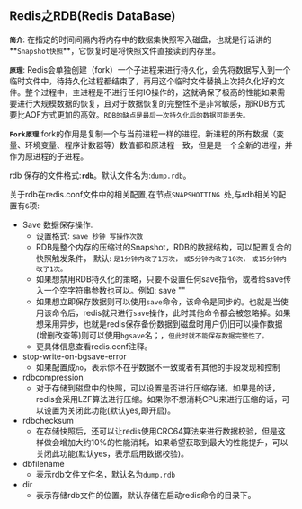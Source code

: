 ## Redis之RDB(Redis DataBase)

**`简介`**: 在指定的时间间隔内将内存中的数据集快照写入磁盘，也就是行话讲的**`Snapshot快照`**，它恢复时是将快照文件直接读到内存里。

**`原理`**: Redis会单独创建（fork）一个子进程来进行持久化，会先将数据写入到一个临时文件中，待持久化过程都结束了，再用这个临时文件替换上次持久化好的文件。整个过程中，主进程是不进行任何IO操作的，这就确保了极高的性能如果需要进行大规模数据的恢复，且对于数据恢复的完整性不是非常敏感，那RDB方式要比AOF方式更加的高效。`RDB的缺点是最后一次持久化后的数据可能丢失。`

**`Fork原理`**:fork的作用是复制一个与当前进程一样的进程。新进程的所有数据（变量、环境变量、程序计数器等）数值都和原进程一致，但是是一个全新的进程，并作为原进程的子进程。

rdb 保存的文件格式:**`rdb`**。默认文件名为:`dump.rdb`。

关于rdb在redis.conf文件中的相关配置,在节点`SNAPSHOTTING `处,与rdb相关的配置有`6`项:

- Save  数据保存操作.
  - 设置格式: `save 秒钟 写操作次数`
  - RDB是整个内存的压缩过的Snapshot，RDB的数据结构，可以配置复合的快照触发条件，
    默认:
    `是1分钟内改了1万次，`
    `或5分钟内改了10次，`
    `或15分钟内改了1次。`
  - 如果想禁用RDB持久化的策略，只要不设置任何save指令，或者给save传入一个空字符串参数也可以。例如: save ""
  - 如果想立即保存数据则可以使用`save`命令，该命令是同步的。也就是当使用该命令后，redis就只进行`save`操作，此时其他命令都会被忽略掉。如果想采用异步，也就是redis保存备份数据到磁盘时用户仍旧可以操作数据(增删改查等)则可以使用`bgsave`名；，`但此时就不能保存数据完整性了。`
  - 更具体信息查看redis.conf注释。
- stop-write-on-bgsave-error
  - 如果配置成`no`，表示你不在乎数据不一致或者有其他的手段发现和控制
- rdbcompression
  - 对于存储到磁盘中的快照，可以设置是否进行压缩存储。如果是的话，redis会采用LZF算法进行压缩。如果你不想消耗CPU来进行压缩的话，可以设置为关闭此功能(默认yes,即开启)。
- rdbchecksum
  - 在存储快照后，还可以让redis使用CRC64算法来进行数据校验，但是这样做会增加大约10%的性能消耗，如果希望获取到最大的性能提升，可以关闭此功能(默认yes，表示启用数据校验)。
- dbfilename
  - 表示rdb文件文件名，默认名为`dump.rdb`
- dir
  - 表示存储rdb文件的位置，默认存储在启动redis命令的目录下。



 